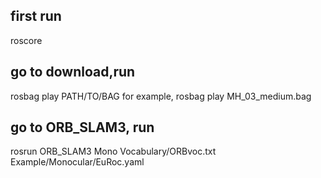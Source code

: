 ## first run 
roscore
## go to download,run
rosbag play PATH/TO/BAG
for example,
rosbag play MH_03_medium.bag
## go to ORB_SLAM3, run
rosrun ORB_SLAM3 Mono Vocabulary/ORBvoc.txt Example/Monocular/EuRoc.yaml
